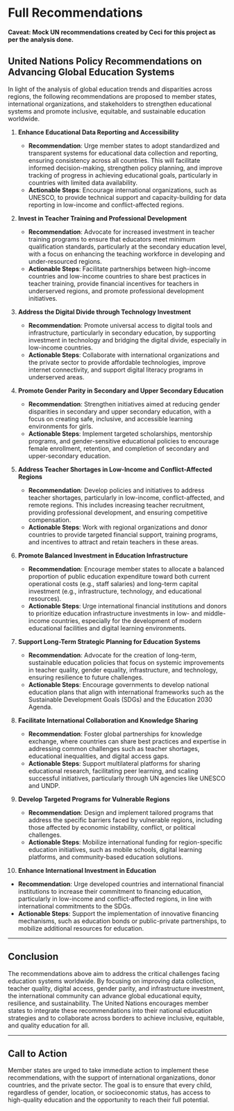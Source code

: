 # Full Recommendations

**Caveat: Mock UN recommendations created by Ceci for this project as per the analysis done.**

## United Nations Policy Recommendations on Advancing Global Education Systems

In light of the analysis of global education trends and disparities across regions, the following recommendations are proposed to member states, international organizations, and stakeholders to strengthen educational systems and promote inclusive, equitable, and sustainable education worldwide.

1. **Enhance Educational Data Reporting and Accessibility**
   - **Recommendation**: Urge member states to adopt standardized and transparent systems for educational data collection and reporting, ensuring consistency across all countries. This will facilitate informed decision-making, strengthen policy planning, and improve tracking of progress in achieving educational goals, particularly in countries with limited data availability.
   - **Actionable Steps**: Encourage international organizations, such as UNESCO, to provide technical support and capacity-building for data reporting in low-income and conflict-affected regions.

2. **Invest in Teacher Training and Professional Development**
   - **Recommendation**: Advocate for increased investment in teacher training programs to ensure that educators meet minimum qualification standards, particularly at the secondary education level, with a focus on enhancing the teaching workforce in developing and under-resourced regions.
   - **Actionable Steps**: Facilitate partnerships between high-income countries and low-income countries to share best practices in teacher training, provide financial incentives for teachers in underserved regions, and promote professional development initiatives.

3. **Address the Digital Divide through Technology Investment**
   - **Recommendation**: Promote universal access to digital tools and infrastructure, particularly in secondary education, by supporting investment in technology and bridging the digital divide, especially in low-income countries.
   - **Actionable Steps**: Collaborate with international organizations and the private sector to provide affordable technologies, improve internet connectivity, and support digital literacy programs in underserved areas.

4. **Promote Gender Parity in Secondary and Upper Secondary Education**
   - **Recommendation**: Strengthen initiatives aimed at reducing gender disparities in secondary and upper secondary education, with a focus on creating safe, inclusive, and accessible learning environments for girls.
   - **Actionable Steps**: Implement targeted scholarships, mentorship programs, and gender-sensitive educational policies to encourage female enrollment, retention, and completion of secondary and upper-secondary education.

5. **Address Teacher Shortages in Low-Income and Conflict-Affected Regions**
   - **Recommendation**: Develop policies and initiatives to address teacher shortages, particularly in low-income, conflict-affected, and remote regions. This includes increasing teacher recruitment, providing professional development, and ensuring competitive compensation.
   - **Actionable Steps**: Work with regional organizations and donor countries to provide targeted financial support, training programs, and incentives to attract and retain teachers in these areas.

6. **Promote Balanced Investment in Education Infrastructure**
   - **Recommendation**: Encourage member states to allocate a balanced proportion of public education expenditure toward both current operational costs (e.g., staff salaries) and long-term capital investment (e.g., infrastructure, technology, and educational resources).
   - **Actionable Steps**: Urge international financial institutions and donors to prioritize education infrastructure investments in low- and middle-income countries, especially for the development of modern educational facilities and digital learning environments.

7. **Support Long-Term Strategic Planning for Education Systems**
   - **Recommendation**: Advocate for the creation of long-term, sustainable education policies that focus on systemic improvements in teacher quality, gender equality, infrastructure, and technology, ensuring resilience to future challenges.
   - **Actionable Steps**: Encourage governments to develop national education plans that align with international frameworks such as the Sustainable Development Goals (SDGs) and the Education 2030 Agenda.

8. **Facilitate International Collaboration and Knowledge Sharing**
   - **Recommendation**: Foster global partnerships for knowledge exchange, where countries can share best practices and expertise in addressing common challenges such as teacher shortages, educational inequalities, and digital access gaps.
   - **Actionable Steps**: Support multilateral platforms for sharing educational research, facilitating peer learning, and scaling successful initiatives, particularly through UN agencies like UNESCO and UNDP.

9. **Develop Targeted Programs for Vulnerable Regions**
   - **Recommendation**: Design and implement tailored programs that address the specific barriers faced by vulnerable regions, including those affected by economic instability, conflict, or political challenges.
   - **Actionable Steps**: Mobilize international funding for region-specific education initiatives, such as mobile schools, digital learning platforms, and community-based education solutions.

10. **Enhance International Investment in Education**
   - **Recommendation**: Urge developed countries and international financial institutions to increase their commitment to financing education, particularly in low-income and conflict-affected regions, in line with international commitments to the SDGs.
   - **Actionable Steps**: Support the implementation of innovative financing mechanisms, such as education bonds or public-private partnerships, to mobilize additional resources for education.

---

## Conclusion

The recommendations above aim to address the critical challenges facing education systems worldwide. By focusing on improving data collection, teacher quality, digital access, gender parity, and infrastructure investment, the international community can advance global educational equity, resilience, and sustainability. The United Nations encourages member states to integrate these recommendations into their national education strategies and to collaborate across borders to achieve inclusive, equitable, and quality education for all.

---

## Call to Action

Member states are urged to take immediate action to implement these recommendations, with the support of international organizations, donor countries, and the private sector. The goal is to ensure that every child, regardless of gender, location, or socioeconomic status, has access to high-quality education and the opportunity to reach their full potential.